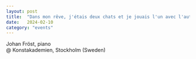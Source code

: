 ```yaml
---
layout: post
title:  "Dans mon rêve, j'étais deux chats et je jouais l'un avec l'autre"
date:   2024-02-10
category: "events"
---
```

Johan Fröst, piano <br>
@ Konstakademien, Stockholm (Sweden)